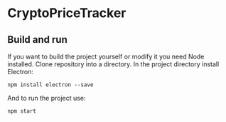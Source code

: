 # CryptoPriceTracker

## Build and run
If you want to build the project yourself or modify it you need Node installed.
Clone repository into a directory.
In the project directory install Electron:
```
npm install electron --save
```
And to run the project use:
```
npm start
```
